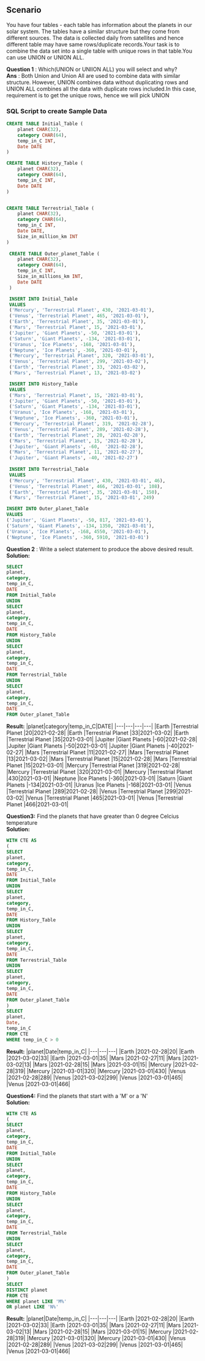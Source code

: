 
## Scenario

You have four tables - each table has information about the planets in our solar system. The tables have a similar structure but they come from different sources. The data is collected daily from satellites and hence different table may have same rows/duplicate records.Your task is to combine the data set into a single table with unique rows in that table.You can use UNION or UNION ALL.

**Question 1** : Which(UNION or UNIION ALL) you will select and why?<br>
**Ans** : Both Union and Union All are used to combine data with similar structure. However, UNION combines data without duplicating rows and UNION ALL combines all the data with duplicate rows included.In this case, requirement is to get the unique rows, hence we will pick UNION

### SQL Script to create Sample Data 
```sql
CREATE TABLE Initial_Table (
    planet CHAR(32),
    category CHAR(64),
    temp_in_C INT,
    Date DATE
)

CREATE TABLE History_Table (
    planet CHAR(32),
    category CHAR(64),
    temp_in_C INT,
    Date DATE
)


CREATE TABLE Terrestrial_Table (
    planet CHAR(32),
    category CHAR(64),
    temp_in_C INT,
    Date DATE,
    Size_in_million_km INT
)
 
 CREATE TABLE Outer_planet_Table (
    planet CHAR(32),
    category CHAR(64),
    temp_in_C INT,
    Size_in_millions_km INT,
    Date DATE
 )

 INSERT INTO Initial_Table 
 VALUES
 ('Mercury', 'Terrestrial Planet', 430, '2021-03-01'),
 ('Venus', 'Terrestrial Planet', 465, '2021-03-01'),
 ('Earth', 'Terrestrial Planet', 35, '2021-03-01'),
 ('Mars', 'Terrestrial Planet', 15, '2021-03-01'),
 ('Jupiter', 'Giant Planets', -50, '2021-03-01'),
 ('Saturn', 'Giant Planets', -134, '2021-03-01'),
 ('Uranus', 'Ice Planets', -168, '2021-03-01'),
 ('Neptune', 'Ice Planets', -360, '2021-03-01'),
 ('Mercury', 'Terrestrial Planet', 320, '2021-03-01'),
 ('Venus', 'Terrestrial Planet', 299, '2021-03-02'),
 ('Earth', 'Terrestrial Planet', 33, '2021-03-02'),
 ('Mars', 'Terrestrial Planet', 13, '2021-03-02')

 INSERT INTO History_Table
 VALUES
 ('Mars', 'Terrestrial Planet', 15, '2021-03-01'),
 ('Jupiter', 'Giant Planets', -50, '2021-03-01'),
 ('Saturn', 'Giant Planets', -134, '2021-03-01'),
 ('Uranus', 'Ice Planets', -168, '2021-03-01'),
 ('Neptune', 'Ice Planets', -360, '2021-03-01'),
 ('Mercury', 'Terrestrial Planet', 319, '2021-02-28'),
 ('Venus', 'Terrestrial Planet', 289, '2021-02-28'),
 ('Earth', 'Terrestrial Planet', 20, '2021-02-28'),
 ('Mars', 'Terrestrial Planet', 15, '2021-02-28'),
 ('Jupiter', 'Giant Planets', -60,  '2021-02-28'),
 ('Mars', 'Terrestrial Planet', 11, '2021-02-27'),
 ('Jupiter', 'Giant Planets', -40, '2021-02-27')
 
 INSERT INTO Terrestrial_Table 
 VALUES 
 ('Mercury', 'Terrestrial Planet', 430, '2021-03-01', 46),
 ('Venus', 'Terrestrial Planet', 466, '2021-03-01', 108),
 ('Earth', 'Terrestrial Planet', 35, '2021-03-01', 150),
 ('Mars', 'Terrestrial Planet', 15, '2021-03-01', 249)

INSERT INTO Outer_planet_Table
VALUES
('Jupiter', 'Giant Planets', -50, 817, '2021-03-01'),
('Saturn', 'Giant Planets', -134, 1350, '2021-03-01'),
('Uranus', 'Ice Planets', -168, 4550, '2021-03-01'),
('Neptune', 'Ice Planets', -360, 5910, '2021-03-01')
```

**Question 2** : Write a select statement to produce the above desired result.<br>
**Solution:**
```sql
SELECT 
planet,
category,
temp_in_C,
DATE 
FROM Initial_Table
UNION 
SELECT 
planet,
category,
temp_in_C,
DATE 
FROM History_Table
UNION
SELECT 
planet,
category,
temp_in_C,
DATE 
FROM Terrestrial_Table
UNION
SELECT 
planet,
category,
temp_in_C,
DATE 
FROM Outer_planet_Table
```
**Result:**
|planet|category|temp_in_C|DATE|
|---|---|---|---|
|Earth                           |Terrestrial Planet                                              |20|2021-02-28|
|Earth                           |Terrestrial Planet                                              |33|2021-03-02|
|Earth                           |Terrestrial Planet                                              |35|2021-03-01|
|Jupiter                         |Giant Planets                                                   |-60|2021-02-28|
|Jupiter                         |Giant Planets                                                   |-50|2021-03-01|
|Jupiter                         |Giant Planets                                                   |-40|2021-02-27|
|Mars                            |Terrestrial Planet                                              |11|2021-02-27|
|Mars                            |Terrestrial Planet                                              |13|2021-03-02|
|Mars                            |Terrestrial Planet                                              |15|2021-02-28|
|Mars                            |Terrestrial Planet                                              |15|2021-03-01|
|Mercury                         |Terrestrial Planet                                              |319|2021-02-28|
|Mercury                         |Terrestrial Planet                                              |320|2021-03-01|
|Mercury                         |Terrestrial Planet                                              |430|2021-03-01|
|Neptune                         |Ice Planets                                                     |-360|2021-03-01|
|Saturn                          |Giant Planets                                                   |-134|2021-03-01|
|Uranus                          |Ice Planets                                                     |-168|2021-03-01|
|Venus                           |Terrestrial Planet                                              |289|2021-02-28|
|Venus                           |Terrestrial Planet                                              |299|2021-03-02|
|Venus                           |Terrestrial Planet                                              |465|2021-03-01|
|Venus                           |Terrestrial Planet                                              |466|2021-03-01|

**Question3:** Find the planets that have greater than 0 degree Celcius temperature<br>
**Solution:**
```sql
WITH CTE AS 
(
SELECT 
planet,
category,
temp_in_C,
DATE 
FROM Initial_Table
UNION 
SELECT 
planet,
category,
temp_in_C,
DATE 
FROM History_Table
UNION
SELECT 
planet,
category,
temp_in_C,
DATE 
FROM Terrestrial_Table
UNION
SELECT 
planet,
category,
temp_in_C,
DATE 
FROM Outer_planet_Table
)
SELECT 
planet, 
Date, 
temp_in_C 
FROM CTE 
WHERE temp_in_C > 0
```

**Result:**
|planet|Date|temp_in_C|
|---|---|---|
|Earth                           |2021-02-28|20|
|Earth                           |2021-03-02|33|
|Earth                           |2021-03-01|35|
|Mars                            |2021-02-27|11|
|Mars                            |2021-03-02|13|
|Mars                            |2021-02-28|15|
|Mars                            |2021-03-01|15|
|Mercury                         |2021-02-28|319|
|Mercury                         |2021-03-01|320|
|Mercury                         |2021-03-01|430|
|Venus                           |2021-02-28|289|
|Venus                           |2021-03-02|299|
|Venus                           |2021-03-01|465|
|Venus                           |2021-03-01|466|

**Question4:** Find the planets that start with a 'M' or a 'N' <br>
**Solution:**
```sql
WITH CTE AS 
(
SELECT 
planet,
category,
temp_in_C,
DATE 
FROM Initial_Table
UNION 
SELECT 
planet,
category,
temp_in_C,
DATE 
FROM History_Table
UNION
SELECT 
planet,
category,
temp_in_C,
DATE 
FROM Terrestrial_Table
UNION
SELECT 
planet,
category,
temp_in_C,
DATE 
FROM Outer_planet_Table
)
SELECT 
DISTINCT planet
FROM CTE 
WHERE planet LIKE 'M%' 
OR planet LIKE 'N%'
```
**Result:**
|planet|Date|temp_in_C|
|---|---|---|
|Earth                           |2021-02-28|20|
|Earth                           |2021-03-02|33|
|Earth                           |2021-03-01|35|
|Mars                            |2021-02-27|11|
|Mars                            |2021-03-02|13|
|Mars                            |2021-02-28|15|
|Mars                            |2021-03-01|15|
|Mercury                         |2021-02-28|319|
|Mercury                         |2021-03-01|320|
|Mercury                         |2021-03-01|430|
|Venus                           |2021-02-28|289|
|Venus                           |2021-03-02|299|
|Venus                           |2021-03-01|465|
|Venus                           |2021-03-01|466|

